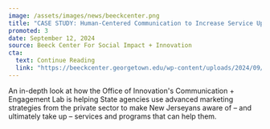 ```yaml
---
image: /assets/images/news/beeckcenter.png
title: "CASE STUDY: Human-Centered Communication to Increase Service Uptake in New Jersey"
promoted: 3 
date: September 12, 2024
source: Beeck Center For Social Impact + Innovation
cta:
  text: Continue Reading
  link: "https://beeckcenter.georgetown.edu/wp-content/uploads/2024/09/DSN-Spotlight_NJ-CE_v3.pdf"
---
```


An in-depth look at how the Office of Innovation's Communication + Engagement Lab is helping State agencies use advanced marketing strategies from the private sector to make New Jerseyans aware of – and ultimately take up – services and programs that can help them. 
